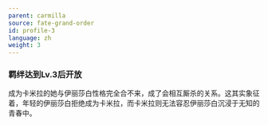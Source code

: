 ```yaml
---
parent: carmilla
source: fate-grand-order
id: profile-3
language: zh
weight: 3
---
```


### 羁绊达到Lv.3后开放

成为卡米拉的她与伊丽莎白性格完全合不来，成了会相互厮杀的关系。这其实象征着，年轻的伊丽莎白拒绝成为卡米拉，而卡米拉则无法容忍伊丽莎白沉浸于无知的青春中。
